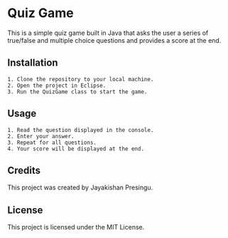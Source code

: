 # Quiz Game
This is a simple quiz game built in Java that asks the user a series of true/false and multiple choice questions and provides a score at the end.

## Installation
    1. Clone the repository to your local machine.
    2. Open the project in Eclipse.
    3. Run the QuizGame class to start the game.

## Usage
    1. Read the question displayed in the console.
    2. Enter your answer.
    3. Repeat for all questions.
    4. Your score will be displayed at the end.

## Credits
This project was created by Jayakishan Presingu.

## License
This project is licensed under the MIT License.
